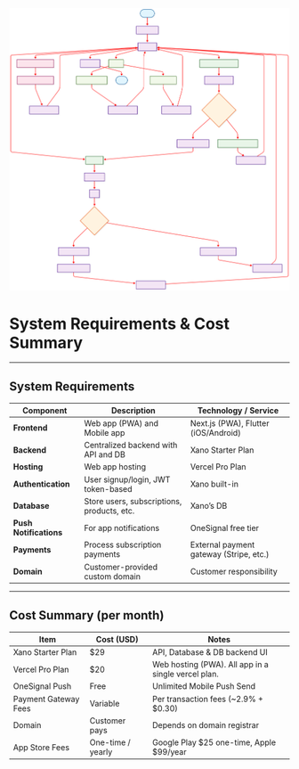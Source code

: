 
![Business Flow](mermaid-ai-diagram-2025-07-20-043445.svg)

# System Requirements & Cost Summary

---

## System Requirements

| Component              | Description                                | Technology / Service                    |
| ---------------------- | ------------------------------------------ | --------------------------------------- |
| **Frontend**           | Web app (PWA) and Mobile app               | Next.js (PWA), Flutter (iOS/Android)    |
| **Backend**            | Centralized backend with API and DB        | Xano Starter Plan                       |
| **Hosting**            | Web app hosting                            | Vercel Pro Plan                         |
| **Authentication**     | User signup/login, JWT token-based         | Xano built-in                           |
| **Database**           | Store users, subscriptions, products, etc. | Xano’s DB                               |
| **Push Notifications** | For app notifications                      | OneSignal free tier                     |
| **Payments**           | Process subscription payments              | External payment gateway (Stripe, etc.) |
| **Domain**             | Customer-provided custom domain            | Customer responsibility                 |

---

## Cost Summary (per month)

| Item                 | Cost (USD)        | Notes                                                                       |
| -------------------- | ----------------- | ----------------------------------------------------------------------------|
| Xano Starter Plan    | \$29              | API, Database & DB backend UI                                               |
| Vercel Pro Plan      | \$20              | Web hosting (PWA). All app in a single vercel plan.                         |
| OneSignal Push       | Free              | Unlimited Mobile Push Send                                                  |
| Payment Gateway Fees | Variable          | Per transaction fees (\~2.9% + \$0.30)                                      |
| Domain               | Customer pays     | Depends on domain registrar                                                 |
| App Store Fees       | One-time / yearly | Google Play \$25 one-time, Apple \$99/year                                  |
